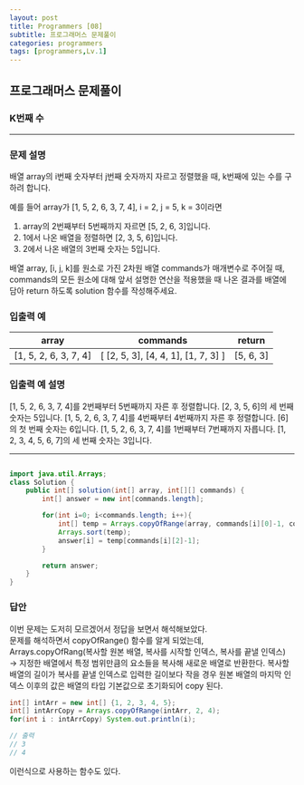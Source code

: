 ```yaml
---
layout: post
title: Programmers [08]
subtitle: 프로그래머스 문제풀이
categories: programmers
tags: [programmers,Lv.1]
---
```


## 프로그래머스 문제풀이 
### K번째 수

---

### 문제 설명
배열 array의 i번째 숫자부터 j번째 숫자까지 자르고 정렬했을 때, k번째에 있는 수를 구하려 합니다.

예를 들어 array가 [1, 5, 2, 6, 3, 7, 4], i = 2, j = 5, k = 3이라면

1. array의 2번째부터 5번째까지 자르면 [5, 2, 6, 3]입니다.
2. 1에서 나온 배열을 정렬하면 [2, 3, 5, 6]입니다.
3. 2에서 나온 배열의 3번째 숫자는 5입니다.   

배열 array, [i, j, k]를 원소로 가진 2차원 배열 commands가 매개변수로 주어질 때, commands의 모든 원소에 대해 앞서 설명한 연산을 적용했을 때 나온 결과를 배열에 담아 return 하도록 solution 함수를 작성해주세요.

### 입출력 예

| array                  | commands                          | return     |
|------------------------|-----------------------------------|------------|
| [1, 5, 2, 6, 3, 7, 4]  | [ [2, 5, 3], [4, 4, 1], [1, 7, 3] ] | [5, 6, 3]  |

### 입출력 예 설명
[1, 5, 2, 6, 3, 7, 4]를 2번째부터 5번째까지 자른 후 정렬합니다. [2, 3, 5, 6]의 세 번째 숫자는 5입니다.
[1, 5, 2, 6, 3, 7, 4]를 4번째부터 4번째까지 자른 후 정렬합니다. [6]의 첫 번째 숫자는 6입니다.
[1, 5, 2, 6, 3, 7, 4]를 1번째부터 7번째까지 자릅니다. [1, 2, 3, 4, 5, 6, 7]의 세 번째 숫자는 3입니다.

---

```java

import java.util.Arrays;
class Solution {
    public int[] solution(int[] array, int[][] commands) {
        int[] answer = new int[commands.length];

        for(int i=0; i<commands.length; i++){
            int[] temp = Arrays.copyOfRange(array, commands[i][0]-1, commands[i][1]);
            Arrays.sort(temp);
            answer[i] = temp[commands[i][2]-1];
        }

        return answer;
    }
}

```
### 답안

이번 문제는 도저히 모르겠어서 정답을 보면서 해석해보았다.   
문제를 해석하면서 copyOfRange() 함수를 알게 되었는데,     
Arrays.copyOfRang(복사할 원본 배열, 복사를 시작할 인덱스, 복사를 끝낼 인덱스)   
-> 지정한 배열에서 특정 범위만큼의 요소들을 복사해 새로운 배열로 반환한다. 복사할 배열의 길이가 복사를 끝낼 인덱스로 입력한 길이보다 작을 경우 원본 배열의 마지막 인덱스 이후의 값은 배열의 타입 기본값으로 초기화되어 copy 된다.

```java
int[] intArr = new int[] {1, 2, 3, 4, 5};
int[] intArrCopy = Arrays.copyOfRange(intArr, 2, 4);
for(int i : intArrCopy) System.out.println(i);

// 출력
// 3
// 4
```

이런식으로 사용하는 함수도 있다.

